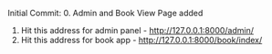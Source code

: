 Initial Commit:
0. Admin and Book View Page added
1. Hit this address for admin panel - http://127.0.0.1:8000/admin/
2. Hit this address for book app - http://127.0.0.1:8000/book/index/
